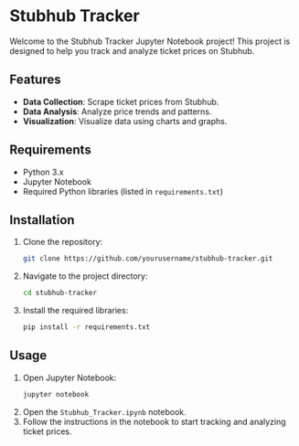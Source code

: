 # Stubhub Tracker

Welcome to the Stubhub Tracker Jupyter Notebook project! This project is designed to help you track and analyze ticket prices on Stubhub.

## Features

- **Data Collection**: Scrape ticket prices from Stubhub.
- **Data Analysis**: Analyze price trends and patterns.
- **Visualization**: Visualize data using charts and graphs.

## Requirements

- Python 3.x
- Jupyter Notebook
- Required Python libraries (listed in `requirements.txt`)

## Installation

1. Clone the repository:
    ```sh
    git clone https://github.com/yourusername/stubhub-tracker.git
    ```
2. Navigate to the project directory:
    ```sh
    cd stubhub-tracker
    ```
3. Install the required libraries:
    ```sh
    pip install -r requirements.txt
    ```

## Usage

1. Open Jupyter Notebook:
    ```sh
    jupyter notebook
    ```
2. Open the `Stubhub_Tracker.ipynb` notebook.
3. Follow the instructions in the notebook to start tracking and analyzing ticket prices.

